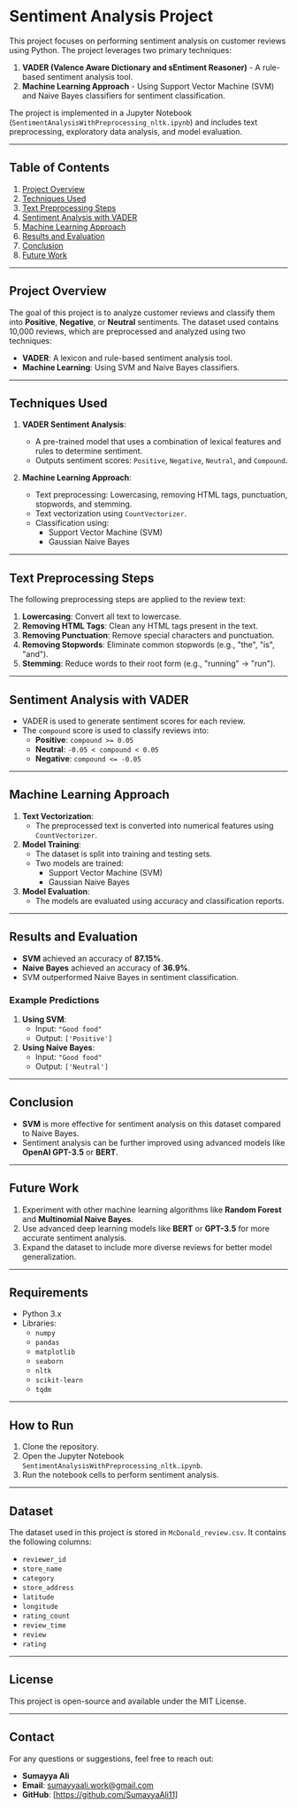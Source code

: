 # Sentiment Analysis Project

This project focuses on performing sentiment analysis on customer reviews using Python. The project leverages two primary techniques:
1. **VADER (Valence Aware Dictionary and sEntiment Reasoner)** - A rule-based sentiment analysis tool.
2. **Machine Learning Approach** - Using Support Vector Machine (SVM) and Naive Bayes classifiers for sentiment classification.

The project is implemented in a Jupyter Notebook (`SentimentAnalysisWithPreprocessing_nltk.ipynb`) and includes text preprocessing, exploratory data analysis, and model evaluation.

---

## Table of Contents
1. [Project Overview](#project-overview)
2. [Techniques Used](#techniques-used)
3. [Text Preprocessing Steps](#text-preprocessing-steps)
4. [Sentiment Analysis with VADER](#sentiment-analysis-with-vader)
5. [Machine Learning Approach](#machine-learning-approach)
6. [Results and Evaluation](#results-and-evaluation)
7. [Conclusion](#conclusion)
8. [Future Work](#future-work)

---

## Project Overview
The goal of this project is to analyze customer reviews and classify them into **Positive**, **Negative**, or **Neutral** sentiments. The dataset used contains 10,000 reviews, which are preprocessed and analyzed using two techniques:
- **VADER**: A lexicon and rule-based sentiment analysis tool.
- **Machine Learning**: Using SVM and Naive Bayes classifiers.

---

## Techniques Used
1. **VADER Sentiment Analysis**:
   - A pre-trained model that uses a combination of lexical features and rules to determine sentiment.
   - Outputs sentiment scores: `Positive`, `Negative`, `Neutral`, and `Compound`.

2. **Machine Learning Approach**:
   - Text preprocessing: Lowercasing, removing HTML tags, punctuation, stopwords, and stemming.
   - Text vectorization using `CountVectorizer`.
   - Classification using:
     - Support Vector Machine (SVM)
     - Gaussian Naive Bayes

---

## Text Preprocessing Steps
The following preprocessing steps are applied to the review text:
1. **Lowercasing**: Convert all text to lowercase.
2. **Removing HTML Tags**: Clean any HTML tags present in the text.
3. **Removing Punctuation**: Remove special characters and punctuation.
4. **Removing Stopwords**: Eliminate common stopwords (e.g., "the", "is", "and").
5. **Stemming**: Reduce words to their root form (e.g., "running" → "run").

---

## Sentiment Analysis with VADER
- VADER is used to generate sentiment scores for each review.
- The `compound` score is used to classify reviews into:
  - **Positive**: `compound >= 0.05`
  - **Neutral**: `-0.05 < compound < 0.05`
  - **Negative**: `compound <= -0.05`

---

## Machine Learning Approach
1. **Text Vectorization**:
   - The preprocessed text is converted into numerical features using `CountVectorizer`.
2. **Model Training**:
   - The dataset is split into training and testing sets.
   - Two models are trained:
     - Support Vector Machine (SVM)
     - Gaussian Naive Bayes
3. **Model Evaluation**:
   - The models are evaluated using accuracy and classification reports.

---

## Results and Evaluation
- **SVM** achieved an accuracy of **87.15%**.
- **Naive Bayes** achieved an accuracy of **36.9%**.
- SVM outperformed Naive Bayes in sentiment classification.

### Example Predictions
1. **Using SVM**:
   - Input: `"Good food"`
   - Output: `['Positive']`
2. **Using Naive Bayes**:
   - Input: `"Good food"`
   - Output: `['Neutral']`

---

## Conclusion
- **SVM** is more effective for sentiment analysis on this dataset compared to Naive Bayes.
- Sentiment analysis can be further improved using advanced models like **OpenAI GPT-3.5** or **BERT**.

---

## Future Work
1. Experiment with other machine learning algorithms like **Random Forest** and **Multinomial Naive Bayes**.
2. Use advanced deep learning models like **BERT** or **GPT-3.5** for more accurate sentiment analysis.
3. Expand the dataset to include more diverse reviews for better model generalization.

---

## Requirements
- Python 3.x
- Libraries:
  - `numpy`
  - `pandas`
  - `matplotlib`
  - `seaborn`
  - `nltk`
  - `scikit-learn`
  - `tqdm`

---

## How to Run
1. Clone the repository.
2. Open the Jupyter Notebook `SentimentAnalysisWithPreprocessing_nltk.ipynb`.
3. Run the notebook cells to perform sentiment analysis.

---

## Dataset
The dataset used in this project is stored in `McDonald_review.csv`. It contains the following columns:
- `reviewer_id`
- `store_name`
- `category`
- `store_address`
- `latitude`
- `longitude`
- `rating_count`
- `review_time`
- `review`
- `rating`

---

## License
This project is open-source and available under the MIT License.

---

## Contact
For any questions or suggestions, feel free to reach out:
- **Sumayya Ali**
- **Email**: sumayyaali.work@gmail.com
- **GitHub**: [https://github.com/SumayyaAli11]
